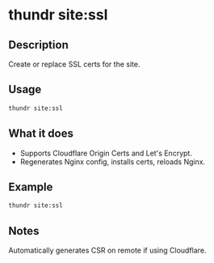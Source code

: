 # thundr site:ssl

## Description

Create or replace SSL certs for the site.

## Usage

```bash
thundr site:ssl
```

## What it does

- Supports Cloudflare Origin Certs and Let's Encrypt.
- Regenerates Nginx config, installs certs, reloads Nginx.

## Example

```bash
thundr site:ssl
```

## Notes

Automatically generates CSR on remote if using Cloudflare.
